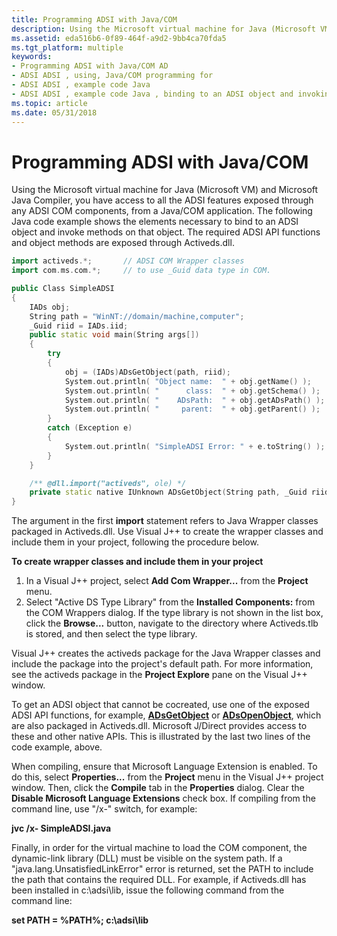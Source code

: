 ```yaml
---
title: Programming ADSI with Java/COM
description: Using the Microsoft virtual machine for Java (Microsoft VM) and Microsoft Java Compiler, you have access to all the ADSI features exposed through any ADSI COM components, from a Java/COM application.
ms.assetid: eda516b6-0f89-464f-a9d2-9bb4ca70fda5
ms.tgt_platform: multiple
keywords:
- Programming ADSI with Java/COM AD
- ADSI ADSI , using, Java/COM programming for
- ADSI ADSI , example code Java
- ADSI ADSI , example code Java , binding to an ADSI object and invoking methods on that object
ms.topic: article
ms.date: 05/31/2018
---
```


# Programming ADSI with Java/COM

Using the Microsoft virtual machine for Java (Microsoft VM) and Microsoft Java Compiler, you have access to all the ADSI features exposed through any ADSI COM components, from a Java/COM application. The following Java code example shows the elements necessary to bind to an ADSI object and invoke methods on that object. The required ADSI API functions and object methods are exposed through Activeds.dll.


```C++
import activeds.*;       // ADSI COM Wrapper classes
import com.ms.com.*;     // to use _Guid data type in COM.

public Class SimpleADSI 
{
    IADs obj;
    String path = "WinNT://domain/machine,computer";
    _Guid riid = IADs.iid;
    public static void main(String args[]) 
    {
        try 
        {
            obj = (IADs)ADsGetObject(path, riid);
            System.out.println( "Object name:  " + obj.getName() );
            System.out.println( "      class:  " + obj.getSchema() );
            System.out.println( "    ADsPath:  " + obj.getADsPath() );
            System.out.println( "     parent:  " + obj.getParent() );
        }
        catch (Exception e) 
        {
            System.out.println( "SimpleADSI Error: " + e.toString() );
        }
    }

    /** @dll.import("activeds", ole) */
    private static native IUnknown ADsGetObject(String path, _Guid riid);
}
```



The argument in the first **import** statement refers to Java Wrapper classes packaged in Activeds.dll. Use Visual J++ to create the wrapper classes and include them in your project, following the procedure below.

**To create wrapper classes and include them in your project**

1.  In a Visual J++ project, select **Add Com Wrapper...** from the **Project** menu.
2.  Select "Active DS Type Library" from the **Installed Components:** from the COM Wrappers dialog. If the type library is not shown in the list box, click the **Browse...** button, navigate to the directory where Activeds.tlb is stored, and then select the type library.

Visual J++ creates the activeds package for the Java Wrapper classes and include the package into the project's default path. For more information, see the activeds package in the **Project Explore** pane on the Visual J++ window.

To get an ADSI object that cannot be cocreated, use one of the exposed ADSI API functions, for example, [**ADsGetObject**](/windows/desktop/api/Adshlp/nf-adshlp-adsgetobject) or [**ADsOpenObject**](/windows/desktop/api/Adshlp/nf-adshlp-adsopenobject), which are also packaged in Activeds.dll. Microsoft J/Direct provides access to these and other native APIs. This is illustrated by the last two lines of the code example, above.

When compiling, ensure that Microsoft Language Extension is enabled. To do this, select **<project> Properties...** from the **Project** menu in the Visual J++ project window. Then, click the **Compile** tab in the **<project> Properties** dialog. Clear the **Disable Microsoft Language Extensions** check box. If compiling from the command line, use "/x-" switch, for example:

**jvc /x- SimpleADSI.java**

Finally, in order for the virtual machine to load the COM component, the dynamic-link library (DLL) must be visible on the system path. If a "java.lang.UnsatisfiedLinkError" error is returned, set the PATH to include the path that contains the required DLL. For example, if Activeds.dll has been installed in c:\\adsi\\lib, issue the following command from the command line:

**set PATH = %PATH%; c:\\adsi\\lib**

 

 




